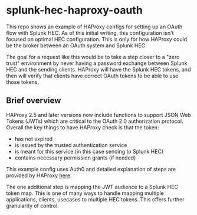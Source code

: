 # splunk-hec-haproxy-oauth
This repo shows an example of HAProxy configs for setting up an OAuth flow with Splunk HEC. As of this initial writing,
this configuration isn't focused on optimal HEC configuration. This is only for how HAProxy could be the broker between
an OAuth system and Splunk HEC.

The goal for a request like this would be to take a step closer to a "zero trust" environment by never having a password
exchange between Splunk HEC and the sending clients. HAProxy will have the Splunk HEC tokens, and then will verify that
clients have correct OAuth tokens to be able to use those tokens.

## Brief overview
HAProxy 2.5 and later versions now include functions to support JSON Web Tokens (JWTs) which are critical to the OAuth 2.0
authorization protocol. Overall the key things to have HAProxy check is that the token:
- has not expired
- is issued by the trusted authentication service
- is meant for this service (in this case sending to Splunk HEC)
- contains necessary permission grants (if needed)

This example config uses Auth0 and detailed explanation of steps are provided by HAProxy [here](https://www.haproxy.com/documentation/haproxy-configuration-tutorials/authentication/oauth-authorization/).

The one additional step is mapping the JWT audience to a Splunk HEC token map. This is one of many ways to handle mapping
multiple applications, clients, usecases to multiple HEC tokens. This offers further granularity of control.
